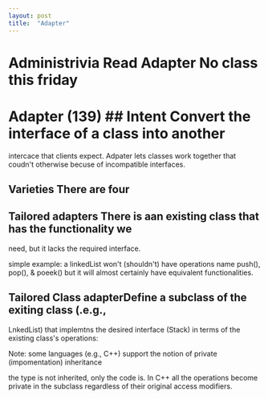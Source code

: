 ```yaml
---
layout: post 
title:  "Adapter" 
---
```


# Administrivia  Read Adapter No class this friday

# Adapter (139)   ## Intent Convert the interface of a class into another
intercace that clients expect. Adpater lets classes work together that coudn't
otherwise becuse of incompatible interfaces.

## Varieties There are four

## Tailored adapters There is aan existing class that has the functionality we
need, but it lacks the required interface.

simple example: a linkedList won't (shouldn't) have operations name push(),
pop(), & poeek() but it will almost certainly have equivalent functionalities.

## Tailored Class adapterDefine a subclass of the exiting class (.e.g.,
LnkedList) that implemtns the desired interface (Stack) in terms of the existing
class's operations:

Note: some languages (e.g., C++)
support the notion of private (impomentation) inheritance

the type is not inherited, only the code is. In C++ all the operations become 
private in the subclass regardless of  their original access modifiers.


